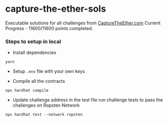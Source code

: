 # capture-the-ether-sols
Executable solutions for all challenges from [CaptureTheEther.com](https://capturetheether.com/)
Current Progress - 11600/11600 points completed.

### Steps to setup in local

* Install dependencies

```
yarn
```

* Setup `.env` file with your own keys

* Compile all the contracts
```
npx hardhat compile
```

* Update challenge address in the test file run challenge tests to pass the challenges on Ropsten Network
```
npx hardhat test --network ropsten
```
